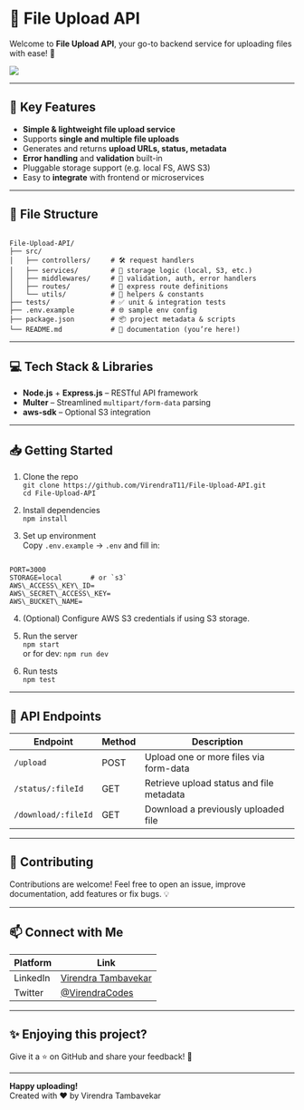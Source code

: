 # 📁 File Upload API

Welcome to **File Upload API**, your go-to backend service for uploading files with ease! 🌟

[![](https://img.shields.io/github/languages/top/VirendraT11/File-Upload-API?color=blue&logo=github)](https://github.com/VirendraT11/File-Upload-API)

---

## 🚀 Key Features

- **Simple & lightweight file upload service**
- Supports **single and multiple file uploads**
- Generates and returns **upload URLs, status, metadata**
- **Error handling** and **validation** built-in
- Pluggable storage support (e.g. local FS, AWS S3)
- Easy to **integrate** with frontend or microservices

---

## 🧩 File Structure

```

File-Upload-API/
├── src/
│   ├── controllers/     # 🛠 request handlers
│   ├── services/        # 🚚 storage logic (local, S3, etc.)
│   ├── middlewares/     # 🔐 validation, auth, error handlers
│   ├── routes/          # 🚧 express route definitions
│   └── utils/           # 🔧 helpers & constants
├── tests/               # ✅ unit & integration tests
├── .env.example         # 🌐 sample env config
├── package.json         # 📦 project metadata & scripts
└── README.md            # 📘 documentation (you’re here!)

```

---

## 💻 Tech Stack & Libraries

- **Node.js** + **Express.js** – RESTful API framework
- **Multer** – Streamlined `multipart/form-data` parsing
- **aws-sdk** – Optional S3 integration

---

## 📥 Getting Started

1. Clone the repo  
   `git clone https://github.com/VirendraT11/File-Upload-API.git`  
   `cd File-Upload-API`

2. Install dependencies  
   `npm install`

3. Set up environment  
   Copy `.env.example` → `.env` and fill in:
```

PORT=3000
STORAGE=local       # or `s3`
AWS\_ACCESS\_KEY\_ID=
AWS\_SECRET\_ACCESS\_KEY=
AWS\_BUCKET\_NAME=

```

4. (Optional) Configure AWS S3 credentials if using S3 storage.

5. Run the server  
`npm start`  
or for dev: `npm run dev`

6. Run tests  
`npm test`

---

## 🧪 API Endpoints

| Endpoint         | Method | Description                                     |
|------------------|--------|-------------------------------------------------|
| `/upload`        | POST   | Upload one or more files via form-data          |
| `/status/:fileId`| GET    | Retrieve upload status and file metadata        |
| `/download/:fileId` | GET | Download a previously uploaded file             |

---

## 🤝 Contributing

Contributions are welcome! Feel free to open an issue, improve documentation, add features or fix bugs. 💡

---

## 📫 Connect with Me

| Platform   | Link                                               |
|------------|----------------------------------------------------|
| LinkedIn   | [Virendra Tambavekar](https://www.linkedin.com/in/virendra-tambavekar/) |
| Twitter    | [@VirendraCodes](https://x.com/VirendraCodes)     |

---

## ✨ Enjoying this project?

Give it a ⭐ on GitHub and share your feedback! 🚀

---

**Happy uploading!**  
Created with ❤️ by Virendra Tambavekar  
